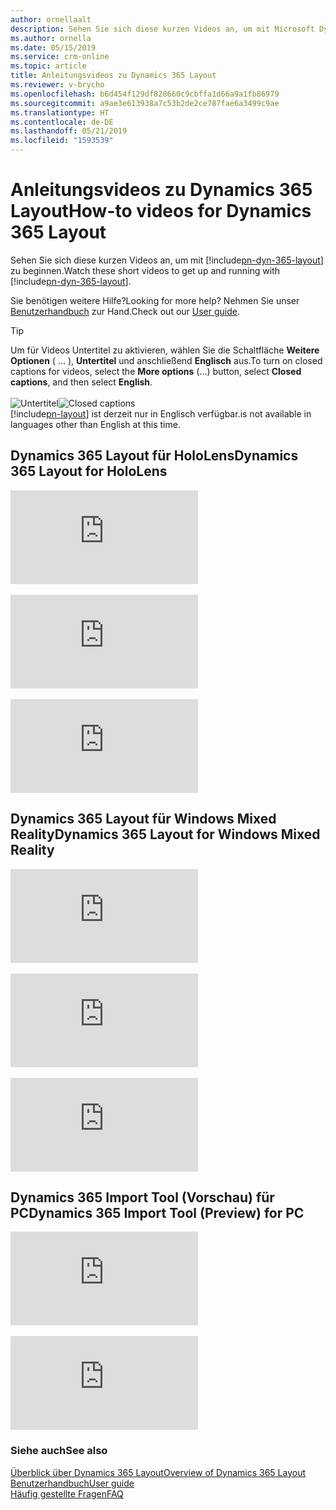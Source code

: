 ```yaml
---
author: ornellaalt
description: Sehen Sie sich diese kurzen Videos an, um mit Microsoft Dynamics 365 Layout zu beginnen.
ms.author: ornella
ms.date: 05/15/2019
ms.service: crm-online
ms.topic: article
title: Anleitungsvideos zu Dynamics 365 Layout
ms.reviewer: v-brycho
ms.openlocfilehash: b6d454f129df828660c9cbffa1d66a9a1fb86979
ms.sourcegitcommit: a9ae3e613938a7c53b2de2ce787fae6a3499c9ae
ms.translationtype: HT
ms.contentlocale: de-DE
ms.lasthandoff: 05/21/2019
ms.locfileid: "1593539"
---
```

# <a name="how-to-videos-for-dynamics-365-layout"></a><span data-ttu-id="3c8d4-103">Anleitungsvideos zu Dynamics 365 Layout</span><span class="sxs-lookup"><span data-stu-id="3c8d4-103">How-to videos for Dynamics 365 Layout</span></span>

<span data-ttu-id="3c8d4-104">Sehen Sie sich diese kurzen Videos an, um mit [!include[pn-dyn-365-layout](../includes/pn-dyn-365-layout.md)] zu beginnen.</span><span class="sxs-lookup"><span data-stu-id="3c8d4-104">Watch these short videos to get up and running with [!include[pn-dyn-365-layout](../includes/pn-dyn-365-layout.md)].</span></span>

<span data-ttu-id="3c8d4-105">Sie benötigen weitere Hilfe?</span><span class="sxs-lookup"><span data-stu-id="3c8d4-105">Looking for more help?</span></span> <span data-ttu-id="3c8d4-106">Nehmen Sie unser [Benutzerhandbuch](user-guide.md) zur Hand.</span><span class="sxs-lookup"><span data-stu-id="3c8d4-106">Check out our [User guide](user-guide.md).</span></span>

> [!TIP]
> <span data-ttu-id="3c8d4-107">Um für Videos Untertitel zu aktivieren, wählen Sie die Schaltfläche **Weitere Optionen** ( ... ), **Untertitel** und anschließend **Englisch** aus.</span><span class="sxs-lookup"><span data-stu-id="3c8d4-107">To turn on closed captions for videos, select the **More options** (...) button, select **Closed captions**, and then select **English**.</span></span><br></br><span data-ttu-id="3c8d4-108">![Untertitel](media/closed-captions.PNG "Untertitel")</span><span class="sxs-lookup"><span data-stu-id="3c8d4-108">![Closed captions](media/closed-captions.PNG "Closed captions")</span></span><br>[!include[pn-layout](../includes/pn-layout.md)] <span data-ttu-id="3c8d4-109">ist derzeit nur in Englisch verfügbar.</span><span class="sxs-lookup"><span data-stu-id="3c8d4-109">is not available in languages other than English at this time.</span></span>

## <a name="dynamics-365-layout-for-hololens"></a><span data-ttu-id="3c8d4-110">Dynamics 365 Layout für HoloLens</span><span class="sxs-lookup"><span data-stu-id="3c8d4-110">Dynamics 365 Layout for HoloLens</span></span>

<div class="embeddedvideo"><iframe src="https://www.microsoft.com/en-us/videoplayer/embed/RE2EWQP" frameborder="0" allowfullscreen=""></iframe></div>
</br>
<div class="embeddedvideo"><iframe src="https://www.microsoft.com/en-us/videoplayer/embed/RE2EK2u" frameborder="0" allowfullscreen=""></iframe></div>
</br>
<div class="embeddedvideo"><iframe src="https://www.microsoft.com/en-us/videoplayer/embed/RE2EZt5" frameborder="0" allowfullscreen=""></iframe></div>

## <a name="dynamics-365-layout-for-windows-mixed-reality"></a><span data-ttu-id="3c8d4-111">Dynamics 365 Layout für Windows Mixed Reality</span><span class="sxs-lookup"><span data-stu-id="3c8d4-111">Dynamics 365 Layout for Windows Mixed Reality</span></span>

<div class="embeddedvideo"><iframe src="https://www.microsoft.com/en-us/videoplayer/embed/RE2EOUG" frameborder="0" allowfullscreen=""></iframe></div>
</br>
<div class="embeddedvideo"><iframe src="https://www.microsoft.com/en-us/videoplayer/embed/RE2EK2x" frameborder="0" allowfullscreen=""></iframe></div>
</br>
<div class="embeddedvideo"><iframe src="https://www.microsoft.com/en-us/videoplayer/embed/RE2EK2w" frameborder="0" allowfullscreen=""></iframe></div>

## <a name="dynamics-365-import-tool-preview-for-pc"></a><span data-ttu-id="3c8d4-112">Dynamics 365 Import Tool (Vorschau) für PC</span><span class="sxs-lookup"><span data-stu-id="3c8d4-112">Dynamics 365 Import Tool (Preview) for PC</span></span>

<div class="embeddedvideo"><iframe src="https://www.microsoft.com/en-us/videoplayer/embed/RWqjaR" frameborder="0" allowfullscreen=""></iframe></div>
</br>
<div class="embeddedvideo"><iframe src="https://www.microsoft.com/en-us/videoplayer/embed/RWqDZa" frameborder="0" allowfullscreen=""></iframe></div>

### <a name="see-also"></a><span data-ttu-id="3c8d4-113">Siehe auch</span><span class="sxs-lookup"><span data-stu-id="3c8d4-113">See also</span></span>
[<span data-ttu-id="3c8d4-114">Überblick über Dynamics 365 Layout</span><span class="sxs-lookup"><span data-stu-id="3c8d4-114">Overview of Dynamics 365 Layout</span></span>](index.md)<br/>
[<span data-ttu-id="3c8d4-115">Benutzerhandbuch</span><span class="sxs-lookup"><span data-stu-id="3c8d4-115">User guide</span></span>](user-guide.md)<br/>
[<span data-ttu-id="3c8d4-116">Häufig gestellte Fragen</span><span class="sxs-lookup"><span data-stu-id="3c8d4-116">FAQ</span></span>](faq.md)<br/>
